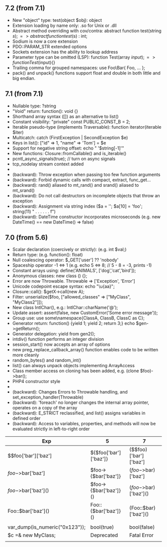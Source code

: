 ## 7.2 (from 7.1)
- New "object" type: test(object $obj): object
- Extension loading by name only: .so for Unix or .dll
- Abstract method overriding with cov/contra: abstract function test(string $s); => abstract function test($s) : int;
- Sodium is now a core extension
- PDO::PARAM_STR extended options
- Sockets extension has the ability to lookup address
- Parameter type can be omitted (LSP): function Test(array $input); => function Test($input){}
- Trailing comma for grouped namespaces: use Foo\Bar\{ Foo, ... };
- pack() and unpack() functions support float and double in both little and big endian.

## 7.1 (from 7.1)
- Nullable type: ?string
- "Void" return: function(): void {}
- Shorthand array syntax ([]) as an alternative to list()
- Constant visibility: "private" const PUBLIC_CONST_B = 2;
- Iterable pseudo-type (implements Traversable): function iterator(iterable $iter)
- Multicatch: catch (FirstException | SecondException $e)
- Keys in list(): ["id" => 1, "name" => 'Tom'] = $e
- Support for negative string offset: echo " '$string[-1]'"
- New functions: Closure::fromCallable() and is_iterable()
- pcntl_async_signals(true); // turn on async signals
- tcp_nodelay stream context added
-
- (backward): Throw exception when passing too few function arguments
- (backward): Forbid dynamic calls with compact, extract, func_get...
- (backward): rand() aliased to mt_rand() and srand() aliased to mt_srand()
- (backward): Do not call destructors on incomplete objects that throw an exception 
- (backward): Assignment via string index ($a = ''; $a[10] = 'foo'; string(11) " . . . . . . f")
- (backward): DateTime constructor incorporates microseconds (e.g. new DateTime() == new DateTime() => false)

## 7.0 (from 5.6)
- Scalar declaration (coercively or strictly): (e.g. int $val;)
- Return type: (e.g. function(): float)
- Null coalescing operator: $_GET['user'] ?? 'nobody'
- Spaceship operator -1 <=> 1 (e.g. echo 5 <=> 8; // 5 - 8 = -3, prints -1)
- Constant arrays using: define('ANIMALS', ['dog','cat','bird']);
- Anonymous classes: new class () {};
- Error are now Throwable. Throwable => ['Exception', 'Error']
- Unicode codepoint escape syntax: echo "\u{aa}";
- Closure::call(): $getX->call(new A);
- Filter: unserialize($foo, ["allowed_classes" => ["MyClass", "MyClass2"]]);
- New class IntlChar(), e.g.: IntlChar::charName('@');
- Update assert: assert(false, new CustomError('Some error message'));
- Group use: use some\namespace\{ClassA, ClassB, ClassC as C};
- Generator return: function() {yield 1; yield 2; return 3;} echo $gen->getReturn();
- Generator delegation: yield from gen2();
- intdiv() function performs an integer division
- session_start() now accepts an array of options
- new preg_replace_callback_array() function enables code to be written more cleanly
- random_bytes() and random_int()
- list() can always unpack objects implementing ArrayAccess
- Class member access on cloning has been added, e.g. (clone $foo)->bar();
- PHP4 constructor style
- 
- (backward): Changes Errors to Throwable handling, and set_exception_handler(Throwable) 
- (backward): 'foreach' no longer changes the internal array pointer, operates on a copy of the array
- (backward): E_STRICT reclassified, and list() assigns variables in defined order 
- (backward): Access to variables, properties, and methods will now be evaluated strictly in left-to-right order  

| Exp | 5 | 7 | 
| --- | --- | --- |
| $$foo\['bar'\]\['baz'\] | 	${$foo\['bar'\]\['baz'\]} |	($$foo)\['bar'\]\['baz'\]  |
| $foo->$bar\['baz'\] |	    $foo->{$bar\['baz'\]} | 	($foo->$bar)\['baz'\]  |
| $foo->$bar\['baz'\]() | 	$foo->{$bar\['baz'\]}() |	($foo->$bar)\['baz'\]() | 
| Foo::$bar\['baz'\]() |    Foo::{$bar\['baz'\]}() | 	(Foo::$bar)\['baz'\]()  |
| | | |
| var_dump(is_numeric("0x123")); | bool(true) | bool(false) |
| $c =& new MyClass; | Deprecated | Fatal Error |
| <script language="php"> | | (removed) |
| echo yield -1; | echo (yield) - 1; | echo yield (-1); |
| yield $foo or die; | yield ($foo or die); | (yield $foo) or die; |
| | JSON | JSOND |

## 5.6 (from 5.5)
- Constant expressions: Possible to provide a scalar expression involving numeric and string literals and/or constants
```
const TWO = ONE * 2;
class C {
    const THREE = TWO + 1;
```
- (backward): Array keys won't be overwritten [1=>'c','a','b'] give ['c','a','b']
    
## 5.6 from 5.1
5.6: __debugInfo()  
5.5: finally, ::class  
5.4: traits  
5.3: __invoke(), static:: (LSB), __callStatic, $classname::constant  
5.1: __isset() and __unset(),  __set_state()  
    
@Ref: 
* https://www.php.net/manual/fr/language.oop5.changelog.php

